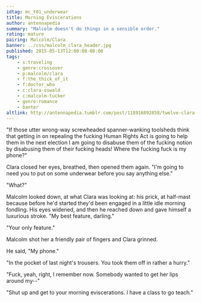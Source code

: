 ```yaml
---
idtag: mc_t01_underwear
title: Morning Eviscerations
author: antennapedia
summary: "Malcolm doesn't do things in a sensible order."
rating: mature
pairing: Malcolm/Clara
banner: ../css/malcolm_clara_header.jpg
published: 2015-05-13T12:00:00-08:00
tags:
    - s:traveling
    - genre:crossover
    - p:malcolm/clara
    - f:the_thick_of_it
    - f:doctor_who
    - c:clara-oswald
    - c:malcolm-tucker
    - genre:romance
    - banter
altlink: http://antennapedia.tumblr.com/post/118916892858/twelve-clara-or-malcolm-clara-im-going-to-need
---
```

"If those utter wrong-way screwheaded spanner-wanking toolsheds think that getting in on repealing the fucking Human Rights Act is going to help them in the next election I am going to disabuse them of the fucking notion by disabusing them of their fucking heads! Where the fucking fuck is my phone?"

Clara closed her eyes, breathed, then opened them again. "I'm going to need you to put on some underwear before you say anything else."

"What?"

Malcolm looked down, at what Clara was looking at: his prick, at half-mast because before he'd started they'd been engaged in a little idle morning fondling. His eyes widened, and then he reached down and gave himself a luxurious stroke. "My best feature, darling."

"Your only feature."

Malcolm shot her a friendly pair of fingers and Clara grinned.

He said, "My phone."

"In the pocket of last night's trousers. You took them off in rather a hurry."

"Fuck, yeah, right, I remember now. Somebody wanted to get her lips around my--"

"Shut up and get to your morning eviscerations. I have a class to go teach."
